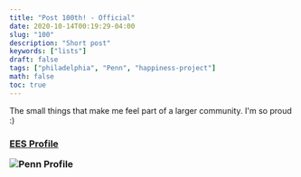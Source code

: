 ```yaml
---
title: "Post 100th! - Official"
date: 2020-10-14T00:19:29-04:00
slug: "100"
description: "Short post"
keywords: ["lists"]
draft: false
tags: ["philadelphia", "Penn", "happiness-project"]
math: false
toc: true
---
```

The small things that make me feel part of a larger community.
I'm so proud :)

<h3 class="right"><a href="https://earth.sas.upenn.edu/people/maria-micaela-ninni">EES Profile</a>

![Penn Profile](/100-official.png)